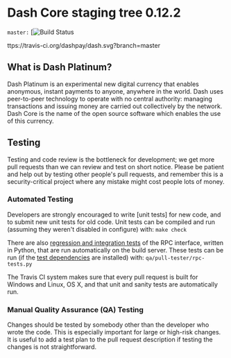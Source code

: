 Dash Core staging tree 0.12.2
===============================

`master:` [![Build Status](ttps://travis-ci.org/dashpay/dash.svg?branch=master)

ttps://travis-ci.org/dashpay/dash.svg?branch=master


What is Dash Platinum?
----------------

Dash Platinum is an experimental new digital currency that enables anonymous, instant
payments to anyone, anywhere in the world. Dash uses peer-to-peer technology
to operate with no central authority: managing transactions and issuing money
are carried out collectively by the network. Dash Core is the name of the open
source software which enables the use of this currency.

Testing
-------

Testing and code review is the bottleneck for development; we get more pull
requests than we can review and test on short notice. Please be patient and help out by testing
other people's pull requests, and remember this is a security-critical project where any mistake might cost people
lots of money.

### Automated Testing

Developers are strongly encouraged to write [unit tests] for new code, and to
submit new unit tests for old code. Unit tests can be compiled and run
(assuming they weren't disabled in configure) with: `make check`

There are also [regression and integration tests](/qa) of the RPC interface, written
in Python, that are run automatically on the build server.
These tests can be run (if the [test dependencies](/qa) are installed) with: `qa/pull-tester/rpc-tests.py`

The Travis CI system makes sure that every pull request is built for Windows
and Linux, OS X, and that unit and sanity tests are automatically run.

### Manual Quality Assurance (QA) Testing

Changes should be tested by somebody other than the developer who wrote the
code. This is especially important for large or high-risk changes. It is useful
to add a test plan to the pull request description if testing the changes is
not straightforward.



